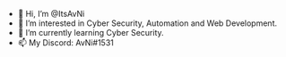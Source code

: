 <script src="https://tryhackme.com/badge/2397024"></script>
- 👋 Hi, I’m @ItsAvNi
- 👀 I’m interested in Cyber Security, Automation and Web Development.
- 🌱 I’m currently learning Cyber Security.
- 📫 My Discord: AvNi#1531

<!---
ItsAvNi/ItsAvNi is a ✨ special ✨ repository because its `README.md` (this file) appears on your GitHub profile.
You can click the Preview link to take a look at your changes.
--->
